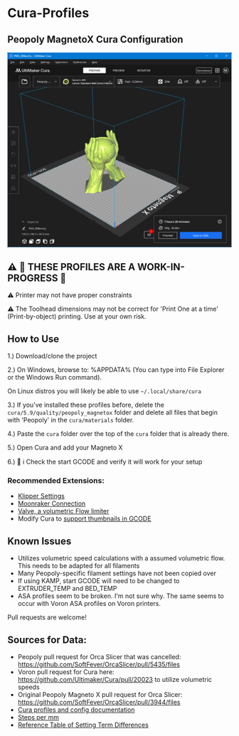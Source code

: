 # Cura-Profiles
## Peopoly MagnetoX Cura Configuration
![alt text](image.png)

## ⚠️ 🚧 THESE PROFILES ARE A WORK-IN-PROGRESS 🚧

⚠️ Printer may not have proper constraints

⚠️ The Toolhead dimensions may not be correct for 'Print One at a time' (Print-by-object) printing. Use at your own risk.

## How to Use
1.) Download/clone the project

2.) On Windows, browse to: %APPDATA% (You can type into File Explorer or the Windows Run command).

On Linux distros you will likely be able to use `~/.local/share/cura`

3.) If you've installed these profiles before, delete the `cura/5.9/quality/peopoly_magnetox` folder and delete all files that begin with 'Peopoly' in the `cura/materials` folder.

4.) Paste the `cura` folder over the top of the `cura` folder that is already there.

5.) Open Cura and add your Magneto X 

6.) 🛑 ℹ️ Check the start GCODE and verify it will work for your setup

### Recommended Extensions:
+ [Klipper Settings](https://marketplace.ultimaker.com/app/cura/plugins/JJGraphiX/KlipperSettingsPlugin)
+ [Moonraker Connection](https://marketplace.ultimaker.com/app/cura/plugins/emtrax/MoonrakerConnection)
+ [Valve, a volumetric Flow limiter](https://marketplace.ultimaker.com/app/cura/plugins/friendly.ghost/valve)
+ Modify Cura to [support thumbnails in GCODE](https://docs.fluidd.xyz/features/thumbnails#cura-with-post-processing-script)

## Known Issues
+ Utilizes volumetric speed calculations with a assumed volumetric flow. This needs to be adapted for all filaments
+ Many Peopoly-specific filament settings have not been copied over
+ If using KAMP, start GCODE will need to be changed to EXTRUDER_TEMP and BED_TEMP
+ ASA profiles seem to be broken. I'm not sure why. The same seems to occur with Voron ASA profiles on Voron printers.

Pull requests are welcome!

## Sources for Data:
+ Peopoly pull request for Orca Slicer that was cancelled: https://github.com/SoftFever/OrcaSlicer/pull/5435/files
+ Voron pull request for Cura here: https://github.com/Ultimaker/Cura/pull/20023 to utilize volumetric speeds
+ Original Peopoly Magneto X pull request for Orca Slicer: https://github.com/SoftFever/OrcaSlicer/pull/3944/files
+ [Cura profiles and config documentation](https://support.ultimaker.com/s/article/1667552779530)
+ [Steps per mm](https://discord.com/channels/1158578009121501267/1167524846410936460/1177129600069943306)
+ [Reference Table of Setting Term Differences](https://github.com/ra100/curaToSlic3rProfile/blob/master/Conversion.md)
